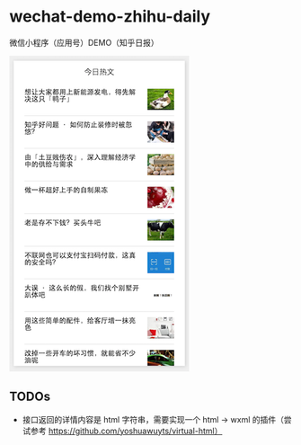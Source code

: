 # wechat-demo-zhihu-daily
微信小程序（应用号）DEMO（知乎日报）

![image](https://raw.githubusercontent.com/iamyy/wechat-demo-zhihu-daily/master/others/images/screen_shoot2.png)

## TODOs
* 接口返回的详情内容是 html 字符串，需要实现一个 html -> wxml 的插件（尝试参考 https://github.com/yoshuawuyts/virtual-html）

